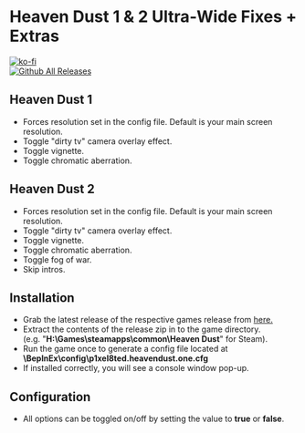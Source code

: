 # Heaven Dust 1 & 2 Ultra-Wide Fixes + Extras

[![ko-fi](https://ko-fi.com/img/githubbutton_sm.svg)](https://ko-fi.com/F2F2DI3WA)</br>
[![Github All Releases](https://img.shields.io/github/downloads/p1xel8ted/HeavenDust/total)](https://github.com/p1xel8ted/HeavenDust/releases)

## Heaven Dust 1

* Forces resolution set in the config file. Default is your main screen resolution.
* Toggle "dirty tv" camera overlay effect.
* Toggle vignette.
* Toggle chromatic aberration.

## Heaven Dust 2

* Forces resolution set in the config file. Default is your main screen resolution.
* Toggle "dirty tv" camera overlay effect.
* Toggle vignette.
* Toggle chromatic aberration.
* Toggle fog of war.
* Skip intros.

## Installation
- Grab the latest release of the respective games release from [here.](https://github.com/p1xel8ted/HeavenDust/releases)
- Extract the contents of the release zip in to the game directory.<br />(e.g. "**H:\Games\steamapps\common\Heaven Dust**" for Steam).
- Run the game once to generate a config file located at **<GameDirectory>\BepInEx\config\p1xel8ted.heavendust.one.cfg**
- If installed correctly, you will see a console window pop-up.

## Configuration
- All options can be toggled on/off by setting the value to **true** or **false**.
